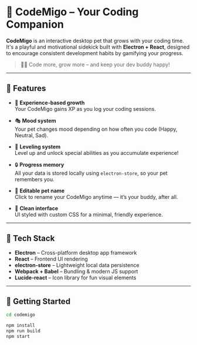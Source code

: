 # 🐾 CodeMigo – Your Coding Companion

**CodeMigo** is an interactive desktop pet that grows with your coding time.  
It's a playful and motivational sidekick built with **Electron + React**, designed to encourage consistent development habits by gamifying your progress.

> 👨‍💻 Code more, grow more – and keep your dev buddy happy!

---

## 🌟 Features

- 🧠 **Experience-based growth**  
  Your CodeMigo gains XP as you log your coding sessions.

- 🎭 **Mood system**  
  Your pet changes mood depending on how often you code (Happy, Neutral, Sad).

- 🎯 **Leveling system**  
  Level up and unlock special abilities as you accumulate experience!

- 🔒 **Progress memory**  
  All your data is stored locally using `electron-store`, so your pet remembers you.

- 📝 **Editable pet name**  
  Click to rename your CodeMigo anytime — it’s your buddy, after all.

- 🎨 **Clean interface**  
  UI styled with custom CSS for a minimal, friendly experience.

---

## 🧩 Tech Stack

- **Electron** – Cross-platform desktop app framework  
- **React** – Frontend UI rendering  
- **electron-store** – Lightweight local data persistence  
- **Webpack + Babel** – Bundling & modern JS support  
- **Lucide-react** – Icon library for fun visual elements

---

## 🚀 Getting Started

```bash
cd codemigo

npm install
npm run build
npm start
